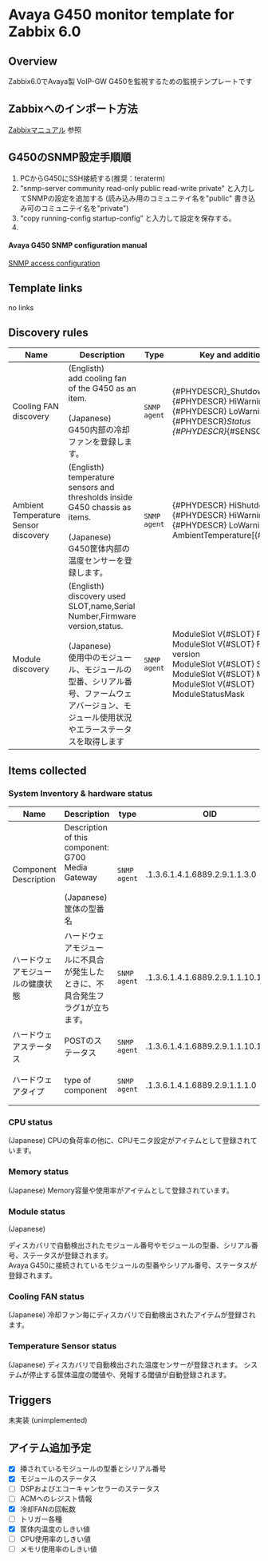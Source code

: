 # Avaya G450 monitor template for Zabbix 6.0
## Overview
Zabbix6.0でAvaya製 VoIP-GW G450を監視するための監視テンプレートです
## Zabbixへのインポート方法
[Zabbixマニュアル](https://www.zabbix.com/documentation/current/jp/manual/xml_export_import/templates) 参照

## G450のSNMP設定手順順
1. PCからG450にSSH接続する(推奨：teraterm)
1. "snmp-server community read-only public read-write private" と入力してSNMPの設定を追加する (読み込み用のコミュニテイ名を"public" 書き込み可のコミュニテイ名を"private")
1. "copy running-config startup-config” と入力して設定を保存する。
2. 
#### Avaya G450 SNMP configuration manual
[SNMP access configuration](https://documentation.avaya.com/ja-JP/bundle/AvayaG450BranchGatewayCLIReference_10.2.x/page/SNMPAccessConfiguration.html)

## Template links
no links

## Discovery rules

|Name|Description|Type|Key and additional info|
|----|-----------|----|----|
|Cooling FAN discovery|(Englisth)<BR>add cooling fan of the G450 as an item.<BR><BR>(Japanese)<BR>G450内部の冷却ファンを登録します。|`SNMP agent`|{#PHYDESCR}_Shutdown threshold<BR>{#PHYDESCR} HiWarning threshold<BR>{#PHYDESCR} LoWarning threshold<BR>{#PHYDESCR}_Status<BR>{#PHYDESCR}_{#SENSORDISP}|
|Ambient Temperature Sensor discovery|(Englisth)<BR>temperature sensors and thresholds inside G450 chassis as items.<BR><BR>(Japanese)<BR>G450筐体内部の温度センサーを登録します。|`SNMP agent`|{#PHYDESCR} HiShutdown Threshold<BR>{#PHYDESCR} HiWarning Thresholdd<BR>{#PHYDESCR} LoWarning Thresholdd<BR>AmbientTemperature[{#SNMPINDEX}]|
|Module discovery|(Englisth)<BR>discovery used SLOT,name,Serial Number,Firmware version,status.<BR><BR>(Japanese)<BR>使用中のモジュール、モジュールの型番、シリアル番号、ファームウェアバージョン、モジュール使用状況やエラーステータスを取得します|`SNMP agent`|ModuleSlot V{#SLOT} FaultMask<BR>ModuleSlot V{#SLOT} Firmware version<BR>ModuleSlot V{#SLOT} SerialNumber<BR>ModuleSlot V{#SLOT} Module Name<BR>ModuleSlot V{#SLOT} ModuleStatusMask<BR>|


## Items collected

### System Inventory & hardware status

|Name|Description|type|OID|Key and additional info|
|----|-----------|----|----|----|
|Component Description|Description of this component: G700 Media Gateway<BR><BR>(Japanese)<BR>筐体の型番名|`SNMP agent`|.1.3.6.1.4.1.6889.2.9.1.1.3.0|cmgDescription<p>Update:1 day</p>|
|ハードウェアモジュールの健康状態|ハードウェアモジュールに不具合が発生したときに、不具合発生フラグ1が立ちます。|`SNMP agent`|.1.3.6.1.4.1.6889.2.9.1.1.10.12.0|cmgHardwareFaultMask<p>Update:10 min</p>|
|ハードウェアステータス|POSTのステータス|`SNMP agent`|.1.3.6.1.4.1.6889.2.9.1.1.10.13.0|cmgHardwareStatusMask<p>Update:5 min</p>|
|ハードウェアタイプ|type of component|`SNMP agent`|.1.3.6.1.4.1.6889.2.9.1.1.1.0|cmgHWType<p>Update:1 day</p>|

### CPU status

(Japanese)
CPUの負荷率の他に、CPUモニタ設定がアイテムとして登録されています。

### Memory status

(Japanese)
Memory容量や使用率がアイテムとして登録されています。

### Module status

(Japanese)

ディスカバリで自動検出されたモジュール番号やモジュールの型番、シリアル番号、ステータスが登録されます。<BR>Avaya G450に接続されているモジュールの型番やシリアル番号、ステータスが登録されます。

### Cooling FAN status

(Japanese)
冷却ファン毎にディスカバリで自動検出されたアイテムが登録されます。

### Temperature Sensor status

(Japanese)
ディスカバリで自動検出された温度センサーが登録されます。
システムが停止する筐体温度の閾値や、発報する閾値が自動登録されます。

## Triggers
未実装 (unimplemented)

## アイテム追加予定
- [x] 挿されているモジュールの型番とシリアル番号
- [x] モジュールのステータス
- [ ] DSPおよびエコーキャンセラーのステータス
- [ ] ACMへのレジスト情報
- [x] 冷却FANの回転数
- [ ] トリガー各種
- [x] 筐体内温度のしきい値
- [ ] CPU使用率のしきい値
- [ ] メモリ使用率のしきい値
